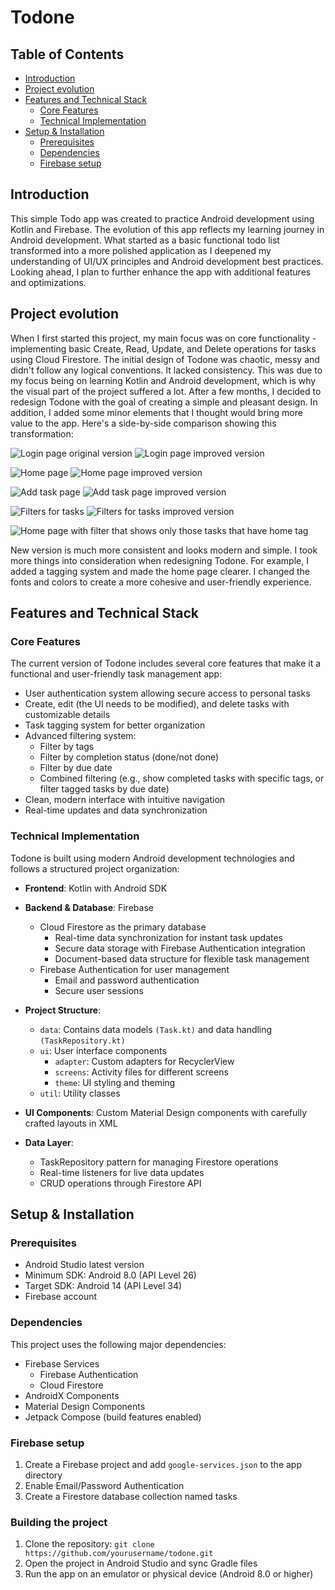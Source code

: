 # Todone

## Table of Contents
- [Introduction](#introduction)
- [Project evolution](#project-evolution)
- [Features and Technical Stack](#features-and-technical-stack)
  - [Core Features](#core-features)
  - [Technical Implementation](#technical-implementation)
- [Setup & Installation](#setup--installation)
  - [Prerequisites](#prerequisites)
  - [Dependencies](#dependencies)
  - [Firebase setup](#firebase-setup)

## Introduction
This simple Todo app was created to practice Android development using Kotlin and Firebase. The evolution of this app reflects my learning journey in Android development. What started as a basic functional todo list transformed into a more polished application as I deepened my understanding of UI/UX principles and Android development best practices. Looking ahead, I plan to further enhance the app with additional features and optimizations.

## Project evolution

When I first started this project, my main focus was on core functionality - implementing basic Create, Read, Update, and Delete operations for tasks using Cloud Firestore. The initial design of Todone was chaotic, messy and didn't follow any logical conventions. It lacked consistency. This was due to my focus being on learning Kotlin and Android development, which is why the visual part of the project suffered a lot. After a few months, I decided to redesign Todone with the goal of creating a simple and pleasant design. In addition, I added some minor elements that I thought would bring more value to the app. Here's a side-by-side comparison showing this transformation:

![Login page original version](images/loginv1.png)
![Login page improved version](images/login.png)

![Home page](images/homev1.png)
![Home page improved version](images/home.png)

![Add task page](images/add_taskv1.png)
![Add task page improved version](images/add_task.png)

![Filters for tasks](images/filtersv1.png)
![Filters for tasks improved version](images/filters.png)

![Home page with filter that shows only those tasks that have home tag](images/tag_home.png)

New version is much more consistent and looks modern and simple. I took more things into consideration when redesigning Todone. For example, I added a tagging system and made the home page clearer. I changed the fonts and colors to create a more cohesive and user-friendly experience.

## Features and Technical Stack
### Core Features

The current version of Todone includes several core features that make it a functional and user-friendly task management app:

- User authentication system allowing secure access to personal tasks
- Create, edit (the UI needs to be modified), and delete tasks with customizable details
- Task tagging system for better organization
- Advanced filtering system:
    - Filter by tags
    - Filter by completion status (done/not done)
    - Filter by due date
    - Combined filtering (e.g., show completed tasks with specific tags, or filter tagged tasks by due date)
- Clean, modern interface with intuitive navigation
- Real-time updates and data synchronization

### Technical Implementation

Todone is built using modern Android development technologies and follows a structured project organization:

- **Frontend**: Kotlin with Android SDK
- **Backend & Database**: Firebase
    - Cloud Firestore as the primary database
        - Real-time data synchronization for instant task updates
        - Secure data storage with Firebase Authentication integration
        - Document-based data structure for flexible task management
    - Firebase Authentication for user management
        - Email and password authentication
        - Secure user sessions

- **Project Structure**:
  - ```data```: Contains data models ```(Task.kt)``` and data handling ```(TaskRepository.kt)```
  - ```ui```: User interface components
      - ```adapter```: Custom adapters for RecyclerView
      - ```screens```: Activity files for different screens
      - ```theme```: UI styling and theming
  - ```util```: Utility classes


- **UI Components**: Custom Material Design components with carefully crafted layouts in XML
- **Data Layer**:
  - TaskRepository pattern for managing Firestore operations
  - Real-time listeners for live data updates
  - CRUD operations through Firestore API

## Setup & Installation
### Prerequisites
- Android Studio latest version
- Minimum SDK: Android 8.0 (API Level 26)
- Target SDK: Android 14 (API Level 34)
- Firebase account
  
### Dependencies
This project uses the following major dependencies:
  - Firebase Services
      - Firebase Authentication
      - Cloud Firestore
  - AndroidX Components
  - Material Design Components
  - Jetpack Compose (build features enabled)

### Firebase setup

1. Create a Firebase project and add ```google-services.json``` to the app directory
2. Enable Email/Password Authentication
3. Create a Firestore database collection named tasks

### Building the project

1. Clone the repository: ```git clone https://github.com/yourusername/todone.git```
2. Open the project in Android Studio and sync Gradle files
3. Run the app on an emulator or physical device (Android 8.0 or higher)
